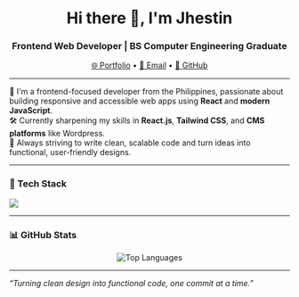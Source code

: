<h1 align="center">Hi there 👋, I'm Jhestin</h1>
<h3 align="center">Frontend Web Developer | BS Computer Engineering Graduate</h3>

<p align="center">
  <a href="https://jhestin.vercel.app/" target="_blank">🌐 Portfolio</a> • 
  <a href="mailto:djhestin@gmail.com">📧 Email</a> • 
  <a href="https://github.com/jhestin">🐙 GitHub</a>
</p>

---

🔭 I'm a frontend-focused developer from the Philippines, passionate about building responsive and accessible web apps using **React** and **modern JavaScript**.  
🛠️ Currently sharpening my skills in **React.js**, **Tailwind CSS**, and **CMS platforms** like Wordpress.  
🎯 Always striving to write clean, scalable code and turn ideas into functional, user-friendly designs.

---

### 🧰 Tech Stack
<p align="left">
  <img src="https://skillicons.dev/icons?i=html,css,js,react,nextjs,tailwind,nodejs,express,mysql,firebase,figma,git,github,vercel,netlify,cloudinary" />
</p>

---

### 📊 GitHub Stats
<p align="center">
  <img src="https://github-readme-stats.vercel.app/api/top-langs/?username=jhestin&layout=compact&theme=radical" alt="Top Languages" />
</p>

---

_“Turning clean design into functional code, one commit at a time.”_
